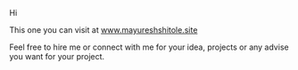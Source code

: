 Hi

This one you can visit at www.mayureshshitole.site

Feel free to hire me or connect with me for your idea, projects or any advise you want for your project.
